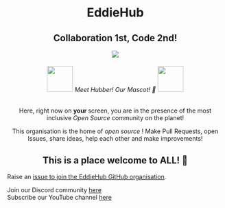 <div align="center">
    
<h1>EddieHub</h1>

<h2>Collaboration 1st, Code 2nd! </h2>

<img src="https://user-images.githubusercontent.com/70807500/136845625-7addf1dd-ea2f-41b2-9c6b-f810f80acd07.gif" />

<h6><img src="https://github.com/EddieHubCommunity.png" height="60" /> Meet Hubber! Our Mascot! 🤝 <img src="https://github.com/EddieHubCommunity.png" height="60" /></h6>

<p> Here, right now on <b> your </b> screen, you are in the presence of the most inclusive <i> Open Source </i> community on the planet! </p>

<p> This organisation is the home of <i> open source </i> ! Make Pull Requests, open Issues, share ideas, help each other and make improvements! </p>

<h2> This is a place welcome to ALL! 🎉</h2>

</div>

Raise an [issue to join the EddieHub GitHub organisation](https://github.com/EddieHubCommunity/support/issues/new?assignees=&labels=invite+me+to+the+organisation&template=invitation.yml&title=Please+invite+me+to+the+GitHub+Community+Organization).

Join our Discord community [here](http://discord.eddiehub.org)   
Subscribe our YouTube channel [here](https://www.youtube.com/user/eddiejaoude)
